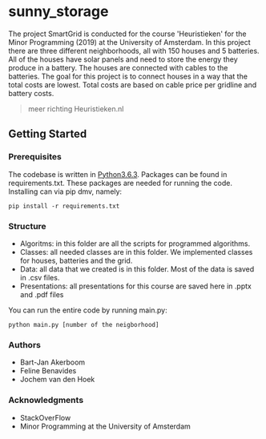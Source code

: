 # sunny_storage

The project SmartGrid is conducted for the course 'Heuristieken' for the Minor Programming (2019) at the University of Amsterdam. In this project there are three different neighborhoods, all with 150 houses and 5 batteries. All of the houses have solar panels and need to store the energy they produce in a battery. The houses are connected with cables to the batteries. The goal for this project is to connect houses in a way that the total costs are lowest. Total costs are based on cable price per gridline and battery costs.

> meer richting Heuristieken.nl

## Getting Started

### Prerequisites

The codebase is written in [Python3.6.3](https://www.python.org/downloads/). Packages can be found in requirements.txt. These packages are needed for running the code. Installing can via pip dmv, namely:

```
pip install -r requirements.txt
```

### Structure

* Algoritms: in this folder are all the scripts for programmed algorithms.
* Classes: all needed classes are in this folder. We implemented classes for houses, batteries and the grid.
* Data: all data that we created is in this folder. Most of the data is saved in .csv files.
* Presentations: all presentations for this course are saved here in .pptx and .pdf files

You can run the entire code by running main.py:

```
python main.py [number of the neigborhood]
```


### Authors
* Bart-Jan Akerboom
* Feline Benavides
* Jochem van den Hoek


### Acknowledgments

* StackOverFlow
* Minor Programming at the University of Amsterdam
